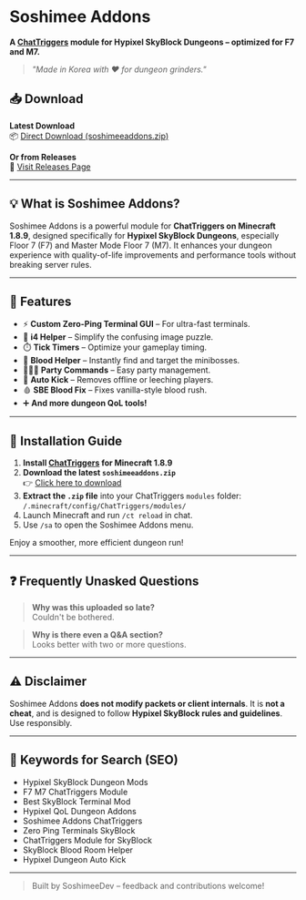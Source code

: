 # Soshimee Addons

**A [ChatTriggers](https://chattriggers.com/) module for Hypixel SkyBlock Dungeons – optimized for F7 and M7.**  
> _"Made in Korea with ❤️ for dungeon grinders."_

## 📥 Download
**Latest Download**  
📦 [Direct Download (soshimeeaddons.zip)](https://github.com/SoshimeeDeveloper/Soshimee-Addons/releases/download/soshimee323/soshimeeaddons.zip)

**Or from Releases**  
🔗 [Visit Releases Page](https://github.com/SoshimeeDeveloper/Soshimee-Addons/releases)

---

## 💡 What is Soshimee Addons?

Soshimee Addons is a powerful module for **ChatTriggers on Minecraft 1.8.9**, designed specifically for **Hypixel SkyBlock Dungeons**, especially Floor 7 (F7) and Master Mode Floor 7 (M7). It enhances your dungeon experience with quality-of-life improvements and performance tools without breaking server rules.

---

## 🧩 Features

- ⚡ **Custom Zero-Ping Terminal GUI** – For ultra-fast terminals.
- 🧠 **i4 Helper** – Simplify the confusing image puzzle.
- ⏱️ **Tick Timers** – Optimize your gameplay timing.
- 🧛 **Blood Helper** – Instantly find and target the minibosses.
- 🧑‍🤝‍🧑 **Party Commands** – Easy party management.
- 👢 **Auto Kick** – Removes offline or leeching players.
- 🩸 **SBE Blood Fix** – Fixes vanilla-style blood rush.
- ➕ **And more dungeon QoL tools!**

---

## 🚀 Installation Guide

1. **Install [ChatTriggers](https://chattriggers.com/) for Minecraft 1.8.9**
2. **Download the latest `soshimeeaddons.zip`**  
   👉 [Click here to download](https://github.com/SoshimeeDeveloper/Soshimee-Addons/releases/download/soshimee323/soshimeeaddons.zip)
3. **Extract the `.zip` file** into your ChatTriggers `modules` folder:  
   `/.minecraft/config/ChatTriggers/modules/`
4. Launch Minecraft and run `/ct reload` in chat.
5. Use `/sa` to open the Soshimee Addons menu.

Enjoy a smoother, more efficient dungeon run!

---

## ❓ Frequently Unasked Questions

> **Why was this uploaded so late?**  
> Couldn't be bothered.

> **Why is there even a Q&A section?**  
> Looks better with two or more questions.

---

## ⚠️ Disclaimer

Soshimee Addons **does not modify packets or client internals**. It is **not a cheat**, and is designed to follow **Hypixel SkyBlock rules and guidelines**. Use responsibly.

---

## 🔎 Keywords for Search (SEO)

- Hypixel SkyBlock Dungeon Mods  
- F7 M7 ChatTriggers Module  
- Best SkyBlock Terminal Mod  
- Hypixel QoL Dungeon Addons  
- Soshimee Addons ChatTriggers  
- Zero Ping Terminals SkyBlock  
- ChatTriggers Module for SkyBlock  
- SkyBlock Blood Room Helper  
- Hypixel Dungeon Auto Kick  

---

> Built by SoshimeeDev – feedback and contributions welcome!
